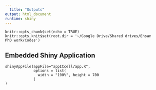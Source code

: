 ```yaml
---
  title: "Outputs"
output: html_document
runtime: shiny
---
```

  
```{r setup, include=FALSE}
knitr::opts_chunk$set(echo = TRUE)
knitr::opts_knit$set(root.dir = '~/Google Drive/Shared drives/Ehsan PhD work/Codes')
```

## Embedded Shiny Application
```{r tabsets, echo=FALSE,message=FALSE}
shinyAppFile(appFile="appICcell/app.R",
             options = list(
               width = "100%", height = 700
             )
)
```

